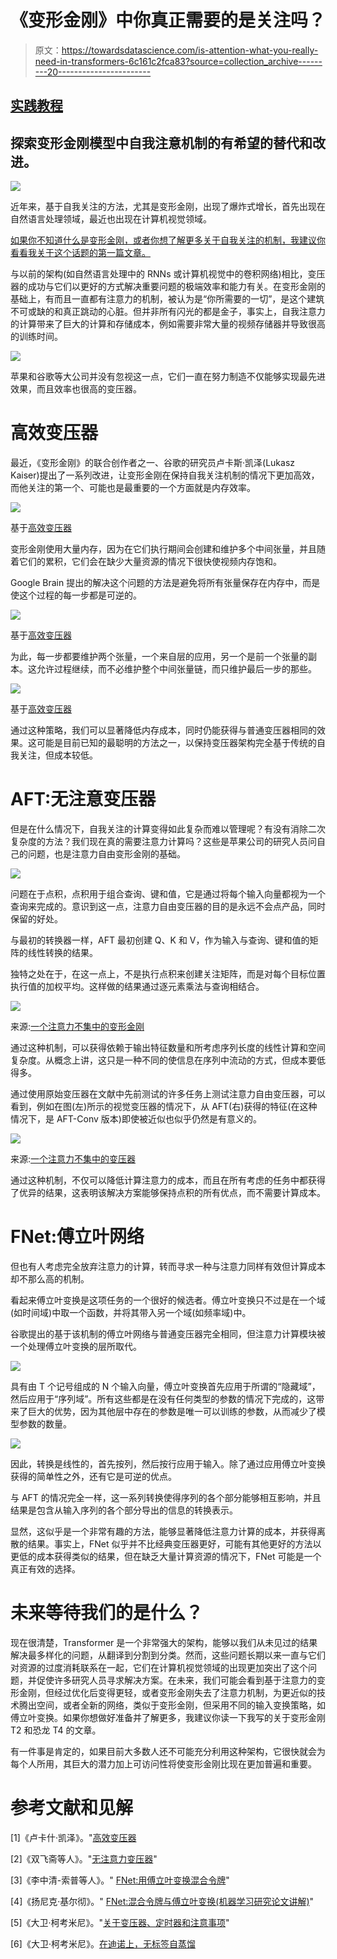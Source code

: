 # 《变形金刚》中你真正需要的是关注吗？

> 原文：<https://towardsdatascience.com/is-attention-what-you-really-need-in-transformers-6c161c2fca83?source=collection_archive---------20----------------------->

## [实践教程](https://towardsdatascience.com/tagged/hands-on-tutorials)

## 探索变形金刚模型中自我注意机制的有希望的替代和改进。

![](img/70e91478d448155b4c39cee741a916bb.png)

近年来，基于自我关注的方法，尤其是变形金刚，出现了爆炸式增长，首先出现在自然语言处理领域，最近也出现在计算机视觉领域。

[如果你不知道什么是变形金刚，或者你想了解更多关于自我关注的机制，我建议你看看我关于这个话题的第一篇文章。](/transformers-an-exciting-revolution-from-text-to-videos-dc70a15e617b)

与以前的架构(如自然语言处理中的 RNNs 或计算机视觉中的卷积网络)相比，变压器的成功与它们以更好的方式解决重要问题的极端效率和能力有关。在变形金刚的基础上，有而且一直都有注意力的机制，被认为是“你所需要的一切”，是这个建筑不可或缺的和真正跳动的心脏。但并非所有闪光的都是金子，事实上，自我注意力的计算带来了巨大的计算和存储成本，例如需要非常大量的视频存储器并导致很高的训练时间。

![](img/519345354f59adb25e16b91037aefaa4.png)

苹果和谷歌等大公司并没有忽视这一点，它们一直在努力制造不仅能够实现最先进效果，而且效率也很高的变压器。

# 高效变压器

最近，《变形金刚》的联合创作者之一、谷歌的研究员卢卡斯·凯泽(Lukasz Kaiser)提出了一系列改进，让变形金刚在保持自我关注机制的情况下更加高效，而他关注的第一个、可能也是最重要的一个方面就是内存效率。

![](img/deee5c4b033b7a4b5358eac6b8ca6259.png)

基于[高效变压器](https://www.youtube.com/watch?v=xNZ5eiGLS2U)

变形金刚使用大量内存，因为在它们执行期间会创建和维护多个中间张量，并且随着它们的累积，它们会在缺少大量资源的情况下很快使视频内存饱和。

Google Brain 提出的解决这个问题的方法是避免将所有张量保存在内存中，而是使这个过程的每一步都是可逆的。

![](img/f2a2279cc54d30a37d6efcdbd61e2008.png)

基于[高效变压器](https://www.youtube.com/watch?v=xNZ5eiGLS2U)

为此，每一步都要维护两个张量，一个来自层的应用，另一个是前一个张量的副本。这允许过程继续，而不必维护整个中间张量链，而只维护最后一步的那些。

![](img/6edd40a8f1e587d5b5bac8fb3cb44ef4.png)

基于[高效变压器](https://www.youtube.com/watch?v=xNZ5eiGLS2U)

通过这种策略，我们可以显著降低内存成本，同时仍能获得与普通变压器相同的效果。这可能是目前已知的最聪明的方法之一，以保持变压器架构完全基于传统的自我关注，但成本较低。

# AFT:无注意变压器

但是在什么情况下，自我关注的计算变得如此复杂而难以管理呢？有没有消除二次复杂度的方法？我们现在真的需要注意力计算吗？这些是苹果公司的研究人员问自己的问题，也是注意力自由变形金刚的基础。

![](img/9924d1b2fcc4f10298f58bd5243de596.png)

问题在于点积，点积用于组合查询、键和值，它是通过将每个输入向量都视为一个查询来完成的。意识到这一点，注意力自由变压器的目的是永远不会点产品，同时保留的好处。

与最初的转换器一样，AFT 最初创建 Q、K 和 V，作为输入与查询、键和值的矩阵的线性转换的结果。

独特之处在于，在这一点上，不是执行点积来创建关注矩阵，而是对每个目标位置执行值的加权平均。这样做的结果通过逐元素乘法与查询相结合。

![](img/ab55a5d880938d42dff34157b91cd501.png)

来源:[一个注意力不集中的变形金刚](https://arxiv.org/abs/2105.14103)

通过这种机制，可以获得依赖于输出特征数量和所考虑序列长度的线性计算和空间复杂度。从概念上讲，这只是一种不同的使信息在序列中流动的方式，但成本要低得多。

通过使用原始变压器在文献中先前测试的许多任务上测试注意力自由变压器，可以看到，例如在图(左)所示的视觉变压器的情况下，从 AFT(右)获得的特征(在这种情况下，是 AFT-Conv 版本)即使被近似也似乎仍然是有意义的。

![](img/1b280517bb88099c73bc9ec68d748365.png)

来源:[一个注意力不集中的变压器](https://arxiv.org/abs/2105.14103)

通过这种机制，不仅可以降低计算注意力的成本，而且在所有考虑的任务中都获得了优异的结果，这表明该解决方案能够保持点积的所有优点，而不需要计算成本。

# FNet:傅立叶网络

但也有人考虑完全放弃注意力的计算，转而寻求一种与注意力同样有效但计算成本却不那么高的机制。

看起来傅立叶变换是这项任务的一个很好的候选者。傅立叶变换只不过是在一个域(如时间域)中取一个函数，并将其带入另一个域(如频率域)中。

谷歌提出的基于该机制的傅立叶网络与普通变压器完全相同，但注意力计算模块被一个处理傅立叶变换的层所取代。

![](img/b0fbf32a26c71eeafc93735a209e0cb5.png)

具有由 T 个记号组成的 N 个输入向量，傅立叶变换首先应用于所谓的“隐藏域”，然后应用于“序列域”。所有这些都是在没有任何类型的参数的情况下完成的，这带来了巨大的优势，因为其他层中存在的参数是唯一可以训练的参数，从而减少了模型参数的数量。

![](img/fbd8d727d2520d1a777e9b4f48e82b24.png)

因此，转换是线性的，首先按列，然后按行应用于输入。除了通过应用傅立叶变换获得的简单性之外，还有它是可逆的优点。

与 AFT 的情况完全一样，这一系列转换使得序列的各个部分能够相互影响，并且结果是包含从输入序列的各个部分导出的信息的转换表示。

显然，这似乎是一个非常有趣的方法，能够显著降低注意力计算的成本，并获得离散的结果。事实上，FNet 似乎并不比经典变压器更好，可能有其他更好的方法以更低的成本获得类似的结果，但在缺乏大量计算资源的情况下，FNet 可能是一个真正有效的选择。

# 未来等待我们的是什么？

现在很清楚，Transformer 是一个非常强大的架构，能够以我们从未见过的结果解决最多样化的问题，从翻译到分割到分类。然而，这些问题长期以来一直与它们对资源的过度消耗联系在一起，它们在计算机视觉领域的出现更加突出了这个问题，并促使许多研究人员寻求解决方案。在未来，我们可能会看到基于注意力的变形金刚，但经过优化后变得更轻，或者变形金刚失去了注意力机制，为更近似的技术腾出空间，或者全新的网络，类似于变形金刚，但采用不同的输入变换策略，如傅立叶变换。如果你想做好准备并了解更多，我建议你读一下我写的关于变形金刚 T2 和恐龙 T4 的文章。

有一件事是肯定的，如果目前大多数人还不可能充分利用这种架构，它很快就会为每个人所用，其巨大的潜力加上可访问性将使变形金刚比现在更加普遍和重要。

# 参考文献和见解

[1]《卢卡什·凯泽》。"[高效变压器](https://www.youtube.com/watch?v=xNZ5eiGLS2U)

[2]《双飞斋等人》。"[无注意力变压器](https://arxiv.org/pdf/2105.14103.pdf)"

[3]《李中清-索普等人》。" [FNet:用傅立叶变换混合令牌](https://arxiv.org/abs/2105.03824)"

[4]《扬尼克·基尔彻》。" [FNet:混合令牌与傅立叶变换(机器学习研究论文讲解)](https://www.youtube.com/watch?v=JJR3pBl78zw)"

[5]《大卫·柯考米尼》。"[关于变压器、定时器和注意事项](/transformers-an-exciting-revolution-from-text-to-videos-dc70a15e617b)"

[6]《大卫·柯考米尼》。[在迪诺上，无标签自蒸馏](/on-dino-self-distillation-with-no-labels-c29e9365e382)
